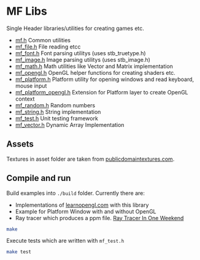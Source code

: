 # MF Libs

Single Header libraries/utilities for creating games etc.

* [mf.h](./src/mf.h) Common utilities
* [mf_file.h](./src/mf_file.h) File reading etcc
* [mf_font.h](./src/mf_font.h) Font parsing utilitys (uses stb\_truetype.h)
* [mf_image.h](./src/mf_image.h) Image parsing utilitys (uses stb\_image.h)
* [mf_math.h](./src/mf_math.h) Math utilities like Vector and Matrix implementation
* [mf_opengl.h](./src/mf_opengl.h) OpenGL helper functions for creating shaders etc.
* [mf_platform.h](./src/mf_platform.h) Platform utility for opening windows and read keyboard, mouse input
* [mf_platform_opengl.h](./src/mf_platform_opengl.h) Extension for Platform layer to create OpenGL context
* [mf_random.h](./src/mf_random.h) Random numbers
* [mf_string.h](./src/mf_string.h) String implementation
* [mf_test.h](./src/mf_test.h) Unit testing framework
* [mf_vector.h](./src/mf_vector.h) Dynamic Array Implementation

## Assets
Textures in asset folder are taken from [publicdomaintextures.com](www.publicdomaintextures.com).

## Compile and run

Build examples into `./build` folder.
Currently there are:
* Implementations of [learnopengl.com](www.learnopengl.com) with this library
* Example for Platform Window with and without OpenGL
* Ray tracer which produces a ppm file. [Ray Tracer In One Weekend](https://raytracing.github.io/books/RayTracingInOneWeekend.html)

```bash
make
```

Execute tests which are written with `mf_test.h`

```bash
make test
```



